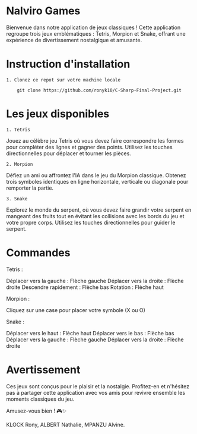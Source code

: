 
# Nalviro Games

Bienvenue dans notre application de jeux classiques ! Cette application regroupe trois jeux emblématiques : Tetris, Morpion et Snake, offrant une expérience de divertissement nostalgique et amusante. 

# Instruction d'installation 


    1. Clonez ce repot sur votre machine locale 

        git clone https://github.com/ronyk10/C-Sharp-Final-Project.git


# Les jeux disponibles 

    1. Tetris
Jouez au célèbre jeu Tetris où vous devez faire correspondre les formes pour compléter des lignes et gagner des points. Utilisez les touches directionnelles pour déplacer et tourner les pièces.

    2. Morpion
Défiez un ami ou affrontez l'IA dans le jeu du Morpion classique. Obtenez trois symboles identiques en ligne horizontale, verticale ou diagonale pour remporter la partie.

    3. Snake
Explorez le monde du serpent, où vous devez faire grandir votre serpent en mangeant des fruits tout en évitant les collisions avec les bords du jeu et votre propre corps. Utilisez les touches directionnelles pour guider le serpent.

#   Commandes

Tetris :

Déplacer vers la gauche : Flèche gauche
Déplacer vers la droite : Flèche droite
Descendre rapidement : Flèche bas
Rotation : Flèche haut


Morpion :

Cliquez sur une case pour placer votre symbole (X ou O)


Snake :

Déplacer vers le haut : Flèche haut
Déplacer vers le bas : Flèche bas
Déplacer vers la gauche : Flèche gauche
Déplacer vers la droite : Flèche droite



#   Avertissement


Ces jeux sont conçus pour le plaisir et la nostalgie. Profitez-en et n'hésitez pas à partager cette application avec vos amis pour revivre ensemble les moments classiques du jeu.

Amusez-vous bien ! 🎮✨

KLOCK Rony, ALBERT Nathalie, MPANZU Alvine.



